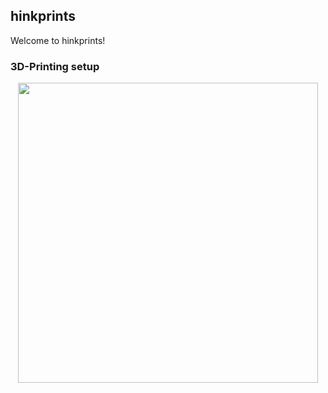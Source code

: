## hinkprints

Welcome to hinkprints!

### 3D-Printing setup

<p align="center">
  <img height="480" src="images/printer_enclosure.jpg?raw=true">
</p>
